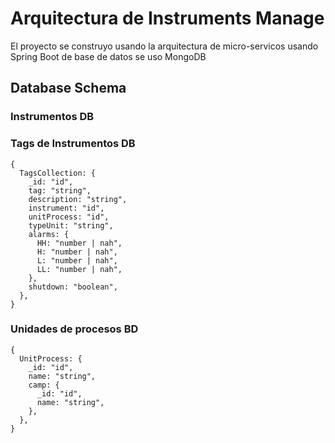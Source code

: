 # Arquitectura de Instruments Manage

El proyecto se construyo usando la arquitectura de micro-servicos usando
Spring Boot de base de datos se uso MongoDB

## Database Schema

### Instrumentos DB

### Tags de Instrumentos DB

```json5
{
  TagsCollection: {
    _id: "id",
    tag: "string",
    description: "string",
    instrument: "id",
    unitProcess: "id",
    typeUnit: "string",
    alarms: {
      HH: "number | nah",
      H: "number | nah",
      L: "number | nah",
      LL: "number | nah",
    },
    shutdown: "boolean",
  },
}
```

### Unidades de procesos BD

```json5
{
  UnitProcess: {
    _id: "id",
    name: "string",
    camp: {
      _id: "id",
      name: "string",
    },
  },
}
```
